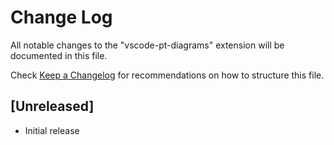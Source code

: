 # Change Log

All notable changes to the "vscode-pt-diagrams" extension will be documented in this file.

Check [Keep a Changelog](http://keepachangelog.com/) for recommendations on how to structure this file.

## [Unreleased]

- Initial release